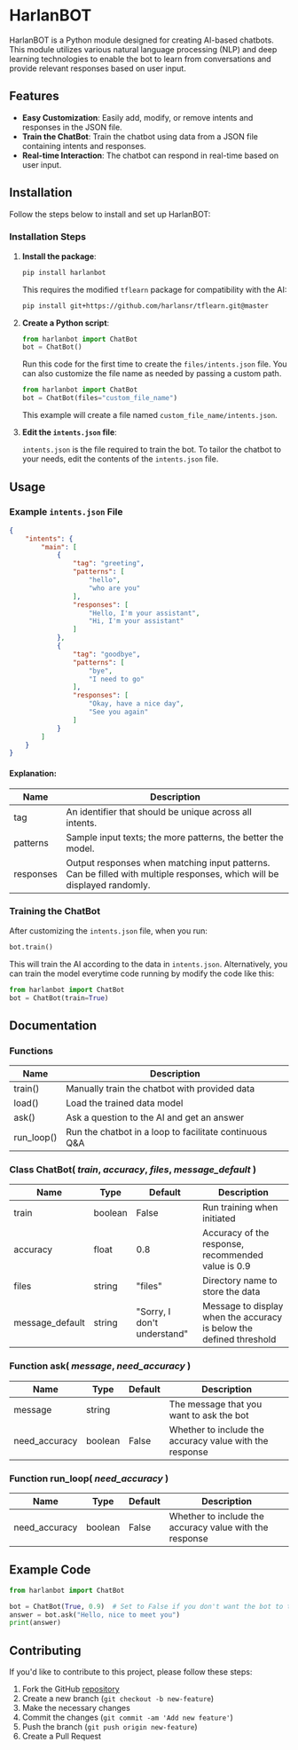 # HarlanBOT

HarlanBOT is a Python module designed for creating AI-based chatbots. This module utilizes various natural language processing (NLP) and deep learning technologies to enable the bot to learn from conversations and provide relevant responses based on user input.

## Features

- **Easy Customization**: Easily add, modify, or remove intents and responses in the JSON file.
- **Train the ChatBot**: Train the chatbot using data from a JSON file containing intents and responses.
- **Real-time Interaction**: The chatbot can respond in real-time based on user input.

## Installation

Follow the steps below to install and set up HarlanBOT:

### Installation Steps

1. **Install the package**:

    ```bash
    pip install harlanbot
    ```

    This requires the modified `tflearn` package for compatibility with the AI:

    ```bash
    pip install git+https://github.com/harlansr/tflearn.git@master
    ```

2. **Create a Python script**:

    ```python
    from harlanbot import ChatBot
    bot = ChatBot()
    ```

    Run this code for the first time to create the `files/intents.json` file. You can also customize the file name as needed by passing a custom path.

    ```python
    from harlanbot import ChatBot
    bot = ChatBot(files="custom_file_name")
    ```

    This example will create a file named `custom_file_name/intents.json`.

3. **Edit the `intents.json` file**:

    `intents.json` is the file required to train the bot. To tailor the chatbot to your needs, edit the contents of the `intents.json` file.

## Usage

### Example `intents.json` File

```json
{
    "intents": {
        "main": [
            {
                "tag": "greeting",
                "patterns": [
                    "hello",
                    "who are you"
                ],
                "responses": [
                    "Hello, I'm your assistant",
                    "Hi, I'm your assistant"
                ]
            },
            {
                "tag": "goodbye",
                "patterns": [
                    "bye",
                    "I need to go"
                ],
                "responses": [
                    "Okay, have a nice day",
                    "See you again"
                ]
            }
        ]
    }
}
```

#### **Explanation:**

| Name      | Description                                                |
|-----------|------------------------------------------------------------|
| tag       | An identifier that should be unique across all intents.     |
| patterns  | Sample input texts; the more patterns, the better the model. |
| responses | Output responses when matching input patterns. Can be filled with multiple responses, which will be displayed randomly. |

### Training the ChatBot

After customizing the `intents.json` file, when you run:

```python
bot.train()
```

This will train the AI according to the data in `intents.json`. Alternatively, you can train the model everytime code running by modify the code like this:

```python
from harlanbot import ChatBot
bot = ChatBot(train=True)
```



## Documentation

### Functions

| Name         | Description                                                |
|--------------|------------------------------------------------------------|
| train()      | Manually train the chatbot with provided data             |
| load()       | Load the trained data model                               |
| ask()        | Ask a question to the AI and get an answer                  |
| run_loop()   | Run the chatbot in a loop to facilitate continuous Q&A    |

### Class **ChatBot( *train*, *accuracy*, *files*, *message_default* )**

| Name            | Type    | Default | Description                                |
|-----------------|---------|---------|--------------------------------------------|
| train           | boolean | False   | Run training when initiated                |
| accuracy        | float   | 0.8     | Accuracy of the response, recommended value is 0.9 |
| files           | string  | "files" | Directory name to store the data            |
| message_default | string  | "Sorry, I don't understand" | Message to display when the accuracy is below the defined threshold |


### Function **ask( *message*, *need_accuracy* )**

| Name         | Type    | Default | Description                                               |
|--------------|---------|---------|-----------------------------------------------------------|
| message      | string  |         | The message that you want to ask the bot                  |
| need_accuracy| boolean | False   | Whether to include the accuracy value with the response   |

### Function **run_loop( *need_accuracy* )**

| Name         | Type    | Default | Description                                               |
|--------------|---------|---------|-----------------------------------------------------------|
| need_accuracy| boolean | False   | Whether to include the accuracy value with the response   |

## Example Code

```python
from harlanbot import ChatBot

bot = ChatBot(True, 0.9)  # Set to False if you don't want the bot to train every time
answer = bot.ask("Hello, nice to meet you") 
print(answer)
```

## Contributing

If you'd like to contribute to this project, please follow these steps:

1. Fork the GitHub [repository]('https://github.com/harlansr/harlanbot)
2. Create a new branch (`git checkout -b new-feature`)
3. Make the necessary changes
4. Commit the changes (`git commit -am 'Add new feature'`)
5. Push the branch (`git push origin new-feature`)
6. Create a Pull Request
